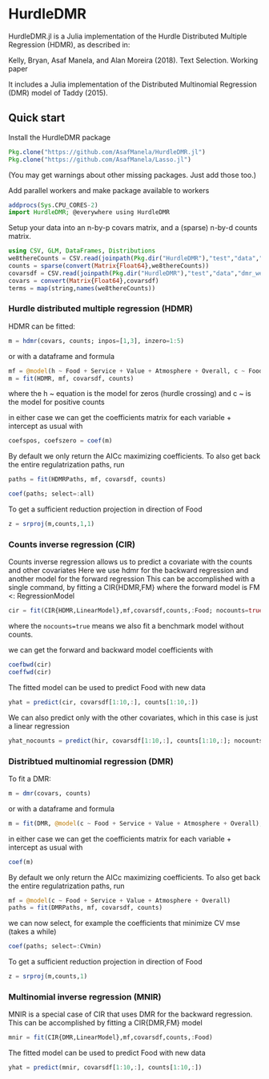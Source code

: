 # HurdleDMR

<!-- [![Build Status](https://travis-ci.org/AsafManela/HurdleDMR.jl.svg?branch=master)](https://travis-ci.org/AsafManela/HurdleDMR.jl)
[![Coverage Status](https://coveralls.io/repos/AsafManela/HurdleDMR.jl/badge.svg?branch=master)](https://coveralls.io/r/AsafManela/HurdleDMR.jl?branch=master) -->

HurdleDMR.jl is a Julia implementation of the Hurdle Distributed Multiple Regression (HDMR), as described in:

Kelly, Bryan, Asaf Manela, and Alan Moreira (2018). Text Selection. Working paper

It includes a Julia implementation of the Distributed Multinomial Regression (DMR) model of Taddy (2015).

## Quick start

Install the HurdleDMR package
```julia
Pkg.clone("https://github.com/AsafManela/HurdleDMR.jl")
Pkg.clone("https://github.com/AsafManela/Lasso.jl")
```
(You may get warnings about other missing packages. Just add those too.)

Add parallel workers and make package available to workers
```julia
addprocs(Sys.CPU_CORES-2)
import HurdleDMR; @everywhere using HurdleDMR
```

Setup your data into an n-by-p covars matrix, and a (sparse) n-by-d counts matrix.
```julia
using CSV, GLM, DataFrames, Distributions
we8thereCounts = CSV.read(joinpath(Pkg.dir("HurdleDMR"),"test","data","dmr_we8thereCounts.csv.gz"))
counts = sparse(convert(Matrix{Float64},we8thereCounts))
covarsdf = CSV.read(joinpath(Pkg.dir("HurdleDMR"),"test","data","dmr_we8thereRatings.csv.gz"))
covars = convert(Matrix{Float64},covarsdf)
terms = map(string,names(we8thereCounts))
```

### Hurdle distributed multiple regression (HDMR)
HDMR can be fitted:
```julia
m = hdmr(covars, counts; inpos=[1,3], inzero=1:5)
```

or with a dataframe and formula
```julia
mf = @model(h ~ Food + Service + Value + Atmosphere + Overall, c ~ Food + Value)
m = fit(HDMR, mf, covarsdf, counts)
```
where the h ~ equation is the model for zeros (hurdle crossing) and c ~ is the model for positive counts

in either case we can get the coefficients matrix for each variable + intercept as usual with
```julia
coefspos, coefszero = coef(m)
```

By default we only return the AICc maximizing coefficients.
To also get back the entire regulatrization paths, run
```julia
paths = fit(HDMRPaths, mf, covarsdf, counts)

coef(paths; select=:all)
```

To get a sufficient reduction projection in direction of Food
```julia
z = srproj(m,counts,1,1)
```

### Counts inverse regression (CIR)
Counts inverse regression allows us to predict a covariate with the counts and other covariates
Here we use hdmr for the backward regression and another model for the forward regression
This can be accomplished with a single command, by fitting a CIR{HDMR,FM} where the forward model is FM <: RegressionModel
```julia
cir = fit(CIR{HDMR,LinearModel},mf,covarsdf,counts,:Food; nocounts=true)
```
where the ```nocounts=true``` means we also fit a benchmark model without counts.

we can get the forward and backward model coefficients with
```julia
coefbwd(cir)
coeffwd(cir)
```

The fitted model can be used to predict Food with new data
```julia
yhat = predict(cir, covarsdf[1:10,:], counts[1:10,:])
```

We can also predict only with the other covariates, which in this case
is just a linear regression
```julia
yhat_nocounts = predict(hir, covarsdf[1:10,:], counts[1:10,:]; nocounts=true)
```

### Distribtued multinomial regression (DMR)
To fit a DMR:
```julia
m = dmr(covars, counts)
```
or with a dataframe and formula
```julia
m = fit(DMR, @model(c ~ Food + Service + Value + Atmosphere + Overall), covarsdf, counts)
```
in either case we can get the coefficients matrix for each variable + intercept as usual with
```julia
coef(m)
```

By default we only return the AICc maximizing coefficients.
To also get back the entire regulatrization paths, run
```julia
mf = @model(c ~ Food + Service + Value + Atmosphere + Overall)
paths = fit(DMRPaths, mf, covarsdf, counts)
```
we can now select, for example the coefficients that minimize CV mse (takes a while)
```julia
coef(paths; select=:CVmin)
```

To get a sufficient reduction projection in direction of Food
```julia
z = srproj(m,counts,1)
```

### Multinomial inverse regression (MNIR)
MNIR is a special case of CIR that uses DMR for the backward regression. This can be accomplished by fitting a CIR{DMR,FM} model
```julia
mnir = fit(CIR{DMR,LinearModel},mf,covarsdf,counts,:Food)
```

The fitted model can be used to predict Food with new data
```julia
yhat = predict(mnir, covarsdf[1:10,:], counts[1:10,:])
```
